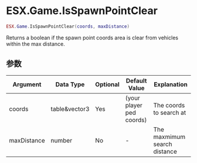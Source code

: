 # ESX.Game.IsSpawnPointClear

```lua
ESX.Game.IsSpawnPointClear(coords, maxDistance)
```

Returns a boolean if the spawn point coords area is clear from vehicles within the max distance.

## 参数

| Argument    | Data Type     | Optional | Default Value            | Explanation                  |
|-------------|---------------|----------|--------------------------|------------------------------|
| coords      | table&vector3 | Yes      | (your player ped coords) | The coords to search at      |
| maxDistance | number        | No       | -                        | The maxmimum search distance |
